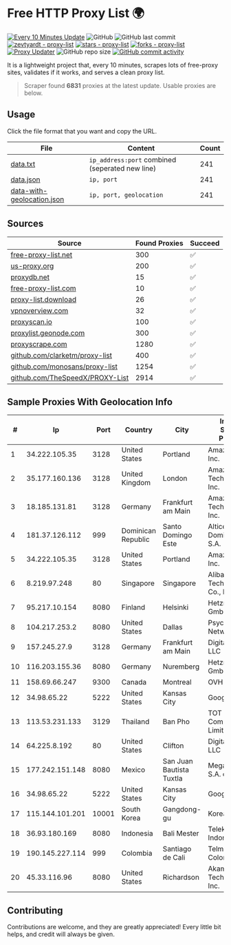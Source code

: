 
# Free HTTP Proxy List 🌍

[![Every 10 Minutes Update](https://github.com/mertguvencli/http-proxy-list/actions/workflows/main.yml/badge.svg?branch=main)](https://github.com/mertguvencli/http-proxy-list/actions/workflows/main.yml)
![GitHub](https://img.shields.io/github/license/mertguvencli/http-proxy-list)
![GitHub last commit](https://img.shields.io/github/last-commit/mertguvencli/http-proxy-list)
[![zevtyardt - proxy-list](https://img.shields.io/static/v1?label=zevtyardt&message=proxy-list&color=blue&logo=github)](https://github.com/zevtyardt/proxy-list "Go to GitHub repo")
[![stars - proxy-list](https://img.shields.io/github/stars/zevtyardt/proxy-list?style=social)](https://github.com/zevtyardt/proxy-list)
[![forks - proxy-list](https://img.shields.io/github/forks/zevtyardt/proxy-list?style=social)](https://github.com/zevtyardt/proxy-list)
[![Proxy Updater](https://github.com/zevtyardt/proxy-list/workflows/Proxy%20Updater/badge.svg)](https://github.com/zevtyardt/proxy-list/actions?query=workflow:"Proxy+Updater")
![GitHub repo size](https://img.shields.io/github/repo-size/zevtyardt/proxy-list)
[![GitHub commit activity](https://img.shields.io/github/commit-activity/m/zevtyardt/proxy-list?logo=commits)](https://github.com/zevtyardt/proxy-list/commits/main)

It is a lightweight project that, every 10 minutes, scrapes lots of free-proxy sites, validates if it works, and serves a clean proxy list.

> Scraper found **6831** proxies at the latest update. Usable proxies are below.

## Usage

Click the file format that you want and copy the URL.

|File|Content|Count|
|----|-------|-----|
|[data.txt](https://raw.githubusercontent.com/mertguvencli/http-proxy-list/main/proxy-list/data.txt)|`ip_address:port` combined (seperated new line)|241|
|[data.json](https://raw.githubusercontent.com/mertguvencli/http-proxy-list/main/proxy-list/data.json)|`ip, port`|241|
|[data-with-geolocation.json](https://raw.githubusercontent.com/mertguvencli/http-proxy-list/main/proxy-list/data-with-geolocation.json)|`ip, port, geolocation`|241|

## Sources

|Source|Found Proxies|Succeed|
|------|-------------|-------|
|[free-proxy-list.net](https://free-proxy-list.net)|300|✅|
|[us-proxy.org](https://www.us-proxy.org)|200|✅|
|[proxydb.net](http://proxydb.net)|15|✅|
|[free-proxy-list.com](https://free-proxy-list.com/?page=&port=&type%5B%5D=http&type%5B%5D=https&up_time=0&search=Search)|10|✅|
|[proxy-list.download](https://www.proxy-list.download/HTTP)|26|✅|
|[vpnoverview.com](https://vpnoverview.com/privacy/anonymous-browsing/free-proxy-servers)|32|✅|
|[proxyscan.io](https://www.proxyscan.io)|100|✅|
|[proxylist.geonode.com](https://proxylist.geonode.com/api/proxy-list?limit=300&page=1&sort_by=lastChecked&sort_type=desc&protocols=http,https)|300|✅|
|[proxyscrape.com](https://api.proxyscrape.com/v2/?request=displayproxies&protocol=http&timeout=10000&country=all&ssl=all&anonymity=all)|1280|✅|
|[github.com/clarketm/proxy-list](https://raw.githubusercontent.com/clarketm/proxy-list/master/proxy-list-raw.txt)|400|✅|
|[github.com/monosans/proxy-list](https://raw.githubusercontent.com/monosans/proxy-list/main/proxies/http.txt)|1254|✅|
|[github.com/TheSpeedX/PROXY-List](https://raw.githubusercontent.com/TheSpeedX/PROXY-List/master/http.txt)|2914|✅|


## Sample Proxies With Geolocation Info

|#|Ip|Port|Country|City|Internet Service Provider|
|-|--|----|-------|----|-------------------------|
|1|34.222.105.35|3128|United States|Portland|Amazon.com, Inc.|
|2|35.177.160.136|3128|United Kingdom|London|Amazon Technologies Inc.|
|3|18.185.131.81|3128|Germany|Frankfurt am Main|Amazon Technologies Inc.|
|4|181.37.126.112|999|Dominican Republic|Santo Domingo Este|Altice Dominicana S.A.|
|5|34.222.105.35|3128|United States|Portland|Amazon.com, Inc.|
|6|8.219.97.248|80|Singapore|Singapore|Alibaba (US) Technology Co., Ltd.|
|7|95.217.10.154|8080|Finland|Helsinki|Hetzner Online GmbH|
|8|104.217.253.2|8080|United States|Dallas|Psychz Networks|
|9|157.245.27.9|3128|Germany|Frankfurt am Main|DigitalOcean, LLC|
|10|116.203.155.36|8080|Germany|Nuremberg|Hetzner Online GmbH|
|11|158.69.66.247|9300|Canada|Montreal|OVH SAS|
|12|34.98.65.22|5222|United States|Kansas City|Google LLC|
|13|113.53.231.133|3129|Thailand|Ban Pho|TOT Public Company Limited|
|14|64.225.8.192|80|United States|Clifton|DigitalOcean, LLC|
|15|177.242.151.148|8080|Mexico|San Juan Bautista Tuxtla|Mega Cable, S.A. de C.V.|
|16|34.98.65.22|5222|United States|Kansas City|Google LLC|
|17|115.144.101.201|10001|South Korea|Gangdong-gu|Korea Telecom|
|18|36.93.180.169|8080|Indonesia|Bali Mester|Telekomunikasi Indonesia|
|19|190.145.227.114|999|Colombia|Santiago de Cali|Telmex Colombia S.A.|
|20|45.33.116.96|8080|United States|Richardson|Akamai Technologies, Inc.|



## Contributing

Contributions are welcome, and they are greatly appreciated! Every
little bit helps, and credit will always be given.

